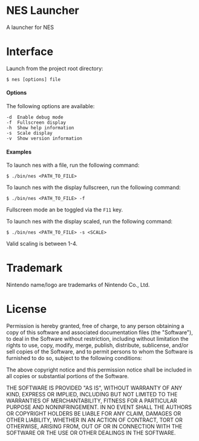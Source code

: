 NES Launcher
=

A launcher for NES

Interface
=

Launch from the project root directory:

```
$ nes [options] file
```

#### Options

The following options are available:

```
-d	Enable debug mode
-f	Fullscreen display
-h	Show help information
-s	Scale display
-v	Show version information
```

#### Examples

To launch nes with a file, run the following command:

```
$ ./bin/nes <PATH_TO_FILE>
```

To launch nes with the display fullscreen, run the following command:

```
$ ./bin/nes <PATH_TO_FILE> -f
```

Fullscreen mode an be toggled via the ```F11``` key.

To launch nes with the display scaled, run the following command:

```
$ ./bin/nes <PATH_TO_FILE> -s <SCALE>
```

Valid scaling is between 1-4.

Trademark
=

Nintendo name/logo are trademarks of Nintendo Co., Ltd.

License
=

Permission is hereby granted, free of charge, to any person obtaining a copy of this software and
associated documentation files (the "Software"), to deal in the Software without restriction,
including without limitation the rights to use, copy, modify, merge, publish, distribute,
sublicense, and/or sell copies of the Software, and to permit persons to whom the Software is
furnished to do so, subject to the following conditions:

The above copyright notice and this permission notice shall be included in all copies or
substantial portions of the Software.

THE SOFTWARE IS PROVIDED "AS IS", WITHOUT WARRANTY OF ANY KIND, EXPRESS OR IMPLIED,
INCLUDING BUT NOT LIMITED TO THE WARRANTIES OF MERCHANTABILITY, FITNESS FOR A
PARTICULAR PURPOSE AND NONINFRINGEMENT. IN NO EVENT SHALL THE AUTHORS OR
COPYRIGHT HOLDERS BE LIABLE FOR ANY CLAIM, DAMAGES OR OTHER LIABILITY, WHETHER IN
AN ACTION OF CONTRACT, TORT OR OTHERWISE, ARISING FROM, OUT OF OR IN CONNECTION
WITH THE SOFTWARE OR THE USE OR OTHER DEALINGS IN THE SOFTWARE.

